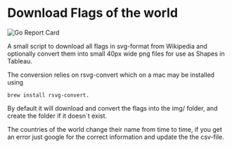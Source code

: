 # Download Flags of the world

![Go Report Card](https://goreportcard.com/badge/github.com/tovare/downloadflags)

A small script to download all flags in svg-format from Wikipedia and optionally
convert them into small 40px wide png files for use as Shapes in Tableau.

The conversion relies on rsvg-convert which on a mac may be installed using

    brew install rsvg-convert.

By default it will download and convert the flags into the img/ folder, and create the folder if it doesn´t exist.

The countries of the world change their name from time to time, if you get an error just
google for the correct information and update the the csv-file.

